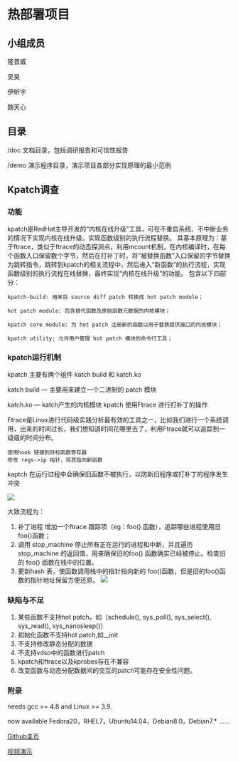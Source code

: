# 热部署项目

## 小组成员

隆晋威

吴昊

伊昕宇

魏天心

## 目录

/doc  文档目录，包括调研报告和可信性报告

/demo 演示程序目录，演示项目各部分实现原理的最小范例

## Kpatch调查
### 功能
kpatch是RedHat主导开发的“内核在线升级”工具，可在不重启系统、不中断业务的情况下实现内核在线升级。实现函数级别的执行流程替换。
其基本原理为：基于ftrace，类似于ftrace的动态探测点，利用mcount机制，在内核编译时，在每个函数入口保留数个字节，然后在打补丁时，将“被替换函数”入口保留的字节替换为跳转指令，跳转到kpatch的相关流程中，然后进入“新函数”的执行流程，实现函数级别的执行流程在线替换，最终实现“内核在线升级”的功能。
包含以下四部分：


    kpatch-build: 用来将 source diff patch 转换成 hot patch module；

    hot patch module: 包含替代函数及原始函数元数据的内核模块；

    kpatch core module: 为 hot patch 注册新的函数以用于替换提供接口的内核模块；

    kpatch utility: 允许用户管理 hot patch 模块的命令行工具；


### kpatch运行机制
kpatch 主要有两个组件 katch build 和 katch.ko

katch build — 主要用来建立一个二进制的 patch 模块

katch.ko — katch产生的内核模块
kpatch 使用Ftrace 进行打补丁的操作

Ftrace是Linux进行代码级实践分析最有效的工具之一，比如我们进行一个系统调用，出来的时间过长，我们想知道时间花哪里去了，利用Ftrace就可以追踪到一级级的时间分布。

	使用hook 链接到目标函数寄存器
	修改 regs->ip 指针，将其指向新函数
kaptch 在运行过程中会确保旧函数不被执行，以防新旧程序或打补丁的程序发生冲突

![](https://img-blog.csdn.net/20150724094156283?watermark/2/text/aHR0cDovL2Jsb2cuY3Nkbi5uZXQv/font/5a6L5L2T/fontsize/400/fill/I0JBQkFCMA==/dissolve/70/gravity/Center)

大致流程为：

1. 补丁进程 增加一个ftrace 跟踪项（eg：foo() 函数），追踪哪些进程使用旧foo()函数；
2. 调用 stop_machine 停止所有正在运行的进程和中断，并且遍历 stop_machine 的返回值，用来确保旧的foo() 函数确实已经被停止。检查旧的 foo() 函数在栈中的位置。
3. 更新hash 表，使函数调用栈中的指针指向新的 foo()函数，但是旧的foo()函数的指针地址保留方便还原。
![](https://img-blog.csdn.net/20150724104606699?watermark/2/text/aHR0cDovL2Jsb2cuY3Nkbi5uZXQv/font/5a6L5L2T/fontsize/400/fill/I0JBQkFCMA==/dissolve/70/gravity/Center)
### 缺陷与不足

1. 某些函数不支持hot patch，如（schedule(), sys_poll(), sys_select(), sys_read(), sys_nanosleep()）
2. 初始化函数不支持hot patch,如__init
3. 不支持修改静态分配的数据
4. 不支持vdso中的函数进行patch
5. kpatch和ftrace以及kprobes存在不兼容
6. 改变函数与动态分配数据间的交互的patch可能存在安全性问题。
### 附录
needs gcc >= 4.8 and Linux >= 3.9.

now available Fedora20，RHEL7，Ubuntu14.04，Debian8.0，Debian7.* ......

[Github主页](https://github.com/dynup/kpatch)

[视频演示](https://www.youtube.com/watch?v=juyQ5TsJRTA)
